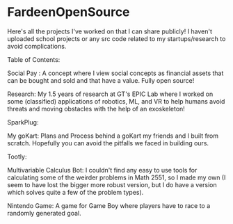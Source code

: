 # FardeenOpenSource
Here's all the projects I've worked on that I can share publicly! I haven't uploaded school projects or any src code related to my startups/research to avoid complications.

Table of Contents:

Social Pay : A concept where I view social concepts as financial assets that can be bought and sold and that have a value. Fully open source!

Research: My 1.5 years of research at GT's EPIC Lab where I worked on some (classified) applications of robotics, ML, and VR
          to help humans avoid threats and moving obstacles with the help of an exoskeleton! 

SparkPlug: 

My goKart: Plans and Process behind a goKart my friends and I built from scratch. Hopefully you can avoid the pitfalls we faced in building ours.

Tootly: 

Multivariable Calculus Bot: I couldn't find any easy to use tools for calculating some of the weirder problems in Math 2551, so I made my own
                            (I seem to have lost the bigger more robust version, but I do have a version which solves quite a few of the problem types).

Nintendo Game: A game for Game Boy where players have to race to a randomly generated goal.


